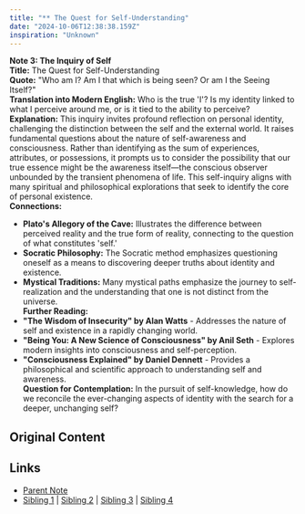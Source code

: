 ```yaml
---
title: "** The Quest for Self-Understanding"
date: "2024-10-06T12:38:38.159Z"
inspiration: "Unknown"
---
```


  
**Note 3: The Inquiry of Self**  
**Title:** The Quest for Self-Understanding  
**Quote:** "Who am I? Am I that which is being seen? Or am I the Seeing Itself?"  
**Translation into Modern English:** Who is the true 'I'? Is my identity linked to what I perceive around me, or is it tied to the ability to perceive?  
**Explanation:** This inquiry invites profound reflection on personal identity, challenging the distinction between the self and the external world. It raises fundamental questions about the nature of self-awareness and consciousness. Rather than identifying as the sum of experiences, attributes, or possessions, it prompts us to consider the possibility that our true essence might be the awareness itself—the conscious observer unbounded by the transient phenomena of life. This self-inquiry aligns with many spiritual and philosophical explorations that seek to identify the core of personal existence.  
**Connections:**  
- **Plato's Allegory of the Cave:** Illustrates the difference between perceived reality and the true form of reality, connecting to the question of what constitutes 'self.'  
- **Socratic Philosophy:** The Socratic method emphasizes questioning oneself as a means to discovering deeper truths about identity and existence.  
- **Mystical Traditions:** Many mystical paths emphasize the journey to self-realization and the understanding that one is not distinct from the universe.  
**Further Reading:**  
- **"The Wisdom of Insecurity" by Alan Watts** - Addresses the nature of self and existence in a rapidly changing world.  
- **"Being You: A New Science of Consciousness" by Anil Seth** - Explores modern insights into consciousness and self-perception.  
- **"Consciousness Explained" by Daniel Dennett** - Provides a philosophical and scientific approach to understanding self and awareness.  
**Question for Contemplation:** In the pursuit of self-knowledge, how do we reconcile the ever-changing aspects of identity with the search for a deeper, unchanging self?  



## Original Content



## Links

- [Parent Note](/parent-note.md)
- [Sibling 1](/zettel1.md) | [Sibling 2](/zettel2.md) | [Sibling 3](/zettel3.md) | [Sibling 4](/zettel4.md)

